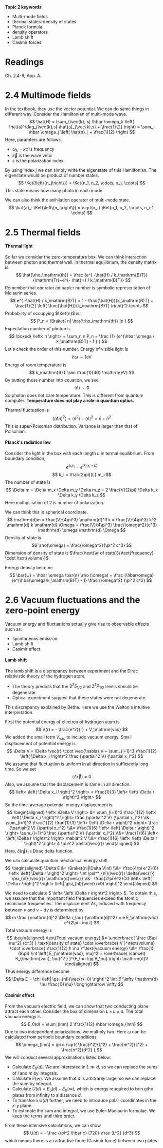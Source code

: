 __Topic 2 keywords__
- Multi-mode fields
- thermal states-density of states
- Planck formula
- density operators
- Lamb shift
- Casimir forces

# __Readings__
Ch. 2.4-6, App. A.

# __2.4 Multimode fields__
In the textbook, they use the vector potential. 
We can do same things in different way.
Consider the Hamiltonian of multi-mode wave.
$$
    \hat{H}
    =
    \sum_{\vec{k}, s}
    \hbar \omega_k
    \left(
        \hat{a}^\dag_{\vec{k},s}
        \hat{a}_{\vec{k},s}
        +
        \frac{1}{2}
    \right)
    =
    \sum_j
    \hbar \omega_j
    \left(
        \hat{n}_j
        +
        \frac{1}{2}
    \right)
$$
Here, paramters are follows.
- $\omega_k=kc$ is frequency
- $\vec{k}$ is the wave vetor
- $s$ is the polarization index

By using index $j$ we can simply write the eigenstate of this Hamiltonian.
The eigenstate would be product of number states.
$$
    \Ket{\left\{n_j\right\}}
    =
    \Ket{n_1, n_2, \cdots, n_j, \cdots}
$$
This state means how many photo in each mode.

We can also think the anihilation operator of multi-mode state.
$$
    \hat{a}_i
    \Ket{\left\{n_j\right\}}
    =
    \sqrt{n_i}
    \Ket{n_1, n_2, \cdots, n_i-1, \cdots}
$$

# __2.5 Thermal fields__
#### Thermal light
So far we consider the zero-temperature box.
We can think interaction between photon and thermal wall.
In thermal equilibrium, the density matrix is
$$
    \hat{\rho_\mathrm{th}}
    =
    \frac
    {e^{ -\hat{H} / k_\mathrm{B}T}}
    {\mathrm{Tr}~e^{- \hat{H} / k_\mathrm{B}T}}
$$
Remember that operator on napier number is symbolic representation of Mclaurin 
series.
$$
    e^{ -\hat{H} / k_\mathrm{B}T}
    =
    1 
    - 
    \frac{\hat{H}}{k_\mathrm{B}T}
    +
    \frac{1}{2}
    \left(
        \frac{\hat{H}}{k_\mathrm{B}T}
    \right)^2
    \cdots
$$
Probability of occupying $\Ket{n}$ is
$$
    P_n 
    =
    \Braket{
        n|
        \hat{\rho_\mathrm{th}}
        |n
    }
$$
Expectation number of photon is 
$$
    \boxed{
    \left< n \right>
    =
    \sum_n
    n P_n
    =
    \frac
    {1}
    {e^{\hbar \omega / k_\mathrm{B}T}  - 1 }
    }
$$
Let's check the order of this number.
Energy of visible light is 
$$
    \hbar \omega
    \sim
    1
    \mathrm{eV}
$$
Energy of room temperature is
$$
    k_\mathrm{B}T
    \sim
    \frac{1}{40}
    \mathrm{eV}
$$
By putting these number into equation, we see
$$
    \left< \hat{n} \right>
    \sim
    0
$$
So photon does not care temperature. This is different from quantum computer.
**Temperature does not play a role in quantum optics.**

Thermal fluctuation is
$$
    \left< \left( \Delta n \right)^2 \right>
    =
    \left< \hat{n}^2 \right>
    -
    \left< \hat{n} \right>^2
    =
    \bar{n}
    +
    \bar{n}^2
$$
This is super-Poisonian distribution. Variance is larger than that of Poisonian.
#### Planck's radiation law
Consider the light in the box with each length $L$ in termal equilibrium.
From boundary condition,
$$
    e^{i k_i x_i}
    =
    e^{i k_i (x_i+L)}
$$
$$
    k_i 
    =
    \frac{2\pi}{L} 
    m_i
$$
The number of state is 
$$
    \Delta m
    =
    \Delta m_x
    \Delta m_y
    \Delta m_z
    =
    2
    \frac{V}{2\pi}
    \Delta k_x
    \Delta k_y
    \Delta k_z
$$
Here multiplication of 2 is number of polarization.

We can think this in spherical coordinate.
$$
    \mathrm{d}m
    =
    \frac{V}{4\pi^3}
    \mathrm{d}^3 k
    =
    \frac{V}{4\pi^3}
    k^2
    \mathrm{d} k
    \mathrm{d} \Omega
    =
    \frac{V}{4\pi^3}
    \frac{\omega^2}{c^3}
    \mathrm{d} \omega
    \mathrm{d} \Omega
$$
Density of state is 
$$
    \rho(\omega)
    =
    \frac{\omega^2}{\pi^2 c^3}
$$
Dimension of density of state is 
$\frac{\text{\# of state}}{\text{frequency} \cdot \text{volume}}$

Energy density become
$$
    \bar{U}
    =
    \hbar \omega \bar{n} \rho (\omega)
    =
    \frac
    {\hbar\omega}
    {e^{\hbar\omega/k_\mathrm{B}T} - 1}
    \frac
    {\omega^2}
    {\pi^2 c^3}
$$

# __2.6 Vacuum fluctuations and the zero-point energy__
Vacuum energy and fluctuations actually give rise to observable effects such as:
- spontaneous emission
- Lamb shift 
- Casimir effect
#### Lamb shift
The lamb shift is a discrepancy between experiment and the Dirac relativistic
theory of the hydrogen atom.
- The theory predicts that the $2^2S_{1/2}$ and $2^2P_{1/2}$ levels should be degenerate.
- Optical experiment suggest that these states were not degenerate.

This discrepancy explained by Bethe. Here we use the Welton's intuitive 
interpretation.

First the potential energy of electron of hydrogen atom is
$$
    V(r)
    =
    -
    \frac{e^2}{r}
    +
    V_\mathrm{vac}
$$
We added the small term $V_\mathrm{vac}$ to include vacuum energy.
Small displacement of potential energy is 
$$
    \Delta V 
    =
    \Delta \vec{r}
    \cdot
    \vec{\nabla} V
    +
    \sum_{i=1}^3
    \frac{1}{2}
    \left(
        \Delta x_i
    \right)^2
    \frac
    {\partial^2 V}
    {\partial x_I^2}
$$
We assume that fluctuation is uniform in all direction in sufficiently long time. 
So we set 
$$ 
    \left< \Delta \vec{r} \right> = 0 
$$
Also, we assume that the displacement is same in all direction. 
$$
    \left< 
        \left( 
            \Delta x_i 
        \right)^2 
    \right> 
    = 
    \frac{1}{3} 
    \left< 
        \left( 
            \Delta r
        \right)^2 
    \right>
$$
So the time-average potential energy displacement is 
$$
\begin{aligned}
    \left<
        \Delta V
    \right>
    &=
    \sum_{i=1}^3
    \frac{1}{2}
    \left<
        \left(
            \Delta x_i
        \right)^2
    \right>
    \frac
    {\partial^2 V}
    {\partial x_i^2}
    \\&=
    \sum_{i=1}^3
    \frac{1}{2}
    \frac{1}{3}
    \left<
        \left( 
            \Delta r
        \right)^2 
    \right>
    \frac
    {\partial^2 V}
    {\partial x_i^2}
    \\&=
    \frac{1}{6}
    \left<
        \left( 
            \Delta r
        \right)^2 
    \right>
    \sum_{i=1}^3
    \frac
    {\partial^2 V}
    {\partial x_i^2}
    \\&=
    \frac{1}{6}
    \left<
        \left( 
            \Delta r
        \right)^2 
    \right>
    \nabla^2 V
    \\&=
    \frac{1}{6}
    \left<
        \left( 
            \Delta r
        \right)^2 
    \right>
    4 \pi e^2 \delta(\vec{r})
\end{aligned}
$$
Here, $\delta(\vec{r})$ is Dirac delta function.

We can calculate quantum mechanical energy shift.
$$
\begin{aligned}
    \Delta E
    &=
    \Braket{nl|\Delta V|nl}
    \\&=
    \frac{4\pi e^2}{6}
    \left<
        \left( 
            \Delta r
        \right)^2 
    \right>
    \int
    \psi^*_{nl}(\vec{r})
    \delta(\vec{r})
    \psi_{nl}(\vec{r})
    \mathrm{d}\vec{r}
    \\&=
    \frac{2\pi e^2}{3}
    \left<
        \left( 
            \Delta r
        \right)^2 
    \right>
    \left|
        \psi_{nl}(\vec{r}=0)
    \right|^2
\end{aligned}
$$

We need to calculate 
$
    \left<
        \left( 
            \Delta r
        \right)^2 
    \right>
$.
To obtain this, we assume that the important field frequencies exceed the atomic
resonance frequencies.
The displacement $\Delta r_\nu$ induced with frequency between $\nu$ and 
$\nu+\mathrm{d}\nu$ is determined by
$$
    m
    \frac
    {\mathrm{d}^2 \Delta r_\nu}
    {\mathrm{d}t^2}
    =
    e E_\mathrm{vac} e^{2\pi i \nu t}
$$
Total vacuum energy is 
$$
\begin{aligned}
    \text{Total vacuum energy}
    &=
    \underbrace{
    \frac
    {8\pi \nu^2}
    {c^3}
    }_\text{density of state}
    \cdot 
    \overbrace{
    V
    }^\text{volume}
    \cdot 
    \overbrace{
    \frac{1}{2}
    h \nu
    }^\text{vacuum energy}
    \\&=
    \frac{1}{8\pi}
    \int
    \left(
        E_{\mathrm{vac}, \nu}^2
        +
        \overbrace{
            \cancel{
                B_{\mathrm{vac}, \nu}^2
            }
        }^{E_\nu \gg B_\nu}
    \right)
    \mathrm{d}V
\end{aligned}
$$
Thus energy difference become
$$
    \Delta E
    =
    \chi 
    \left|
        \psi_{nl}(\vec{r}=0)
    \right|^2
    \int_0^\infty 
    \mathrm{d} \nu
    \frac{1}{\nu}
    \longrightarrow
    \infty
$$

#### Casimir effect
From the vacuum electric field, we can show that two conducting plane attract 
each other.
Consider the box of dimension $L\times L \times d$. 
The total vacuum energy is 
$$
    E_0(d)
    =
    \sum_{lmn}
    2
    \frac{1}{2}
    \hbar \omega_{lmn}
$$
Due to two independent polarizations, we multiply two.
Here $\omega$ can be calculated from periodic boundary conditions.
$$
    \omega_{lmn}
    =
    \pi c
    \sqrt{
        \frac{l^2}{L^2}
        +
        \frac{m^2}{L^2}
        +
        \frac{n^2}{d^2}
    }
$$
We will conduct several approximations listed below:
- Calculate $E_0(d)$. We are interested in $L \gg d$, so we can replace the sums of $l$ and $m$ by integrals.
- Calculate $E(\infty)$. We assume that $d$ is arbitrarily large, so we can replace the sum by integral.
- Calculate $U(d)=E_0(d)-E_0(\infty)$, which is energy reuquired to brin gthe plates from infinity to a distance $d$.
- To transform $U(d)$ further, we need to introduce polar coordinates in the $x$-$y$ plane.
- To estimate the sum and integral, we use Euler-Maclaurin formulae. We keep the terms until third order.

From these intensive calculations, we can show 
$$
    U(d)
    =
    -
    \frac
    {\pi^2 \hbar c}
    {720}
    \frac
    {L^2}
    {d^3}
$$
which means there is an attractive force (Casimir force) between two plates.
